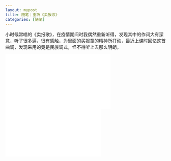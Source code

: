 ```yaml
---
layout: mypost
title: 随笔｜重听《卖报歌》
categories: [随笔]
---
```

小时候常唱的《卖报歌》，在疫情期间时我偶然重新听得，发现其中的作词大有深意，听了很多遍，很有感触，为里面的买报童的精神所打动，最近上课时回忆这首曲调，发现采用的竟是民族调式，怪不得听上去那么明朗。

<iframe frameborder="no" border="0" marginwidth="0" marginheight="0" width=330 height=86 src="//music.163.com/outchain/player?type=2&id=5240718&auto=1&height=66"></iframe>

<iframe frameborder="no" border="0" marginwidth="0" marginheight="0" width=330 height=86 src="//music.163.com/outchain/player?type=2&id=5240718&auto=0&height=66"></iframe>

<iframe src="//player.bilibili.com/player.html?aid=18603489&bvid=BV15W411i7cY&cid=30349929&page=1" scrolling="no" border="0" frameborder="no" framespacing="0" allowfullscreen="true"> </iframe>
